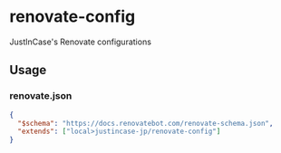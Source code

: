 # renovate-config
JustInCase's Renovate configurations

## Usage

### renovate.json

```json
{
  "$schema": "https://docs.renovatebot.com/renovate-schema.json",
  "extends": ["local>justincase-jp/renovate-config"]
}
```
